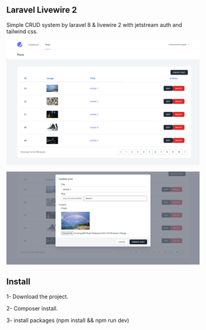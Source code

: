 ## Laravel Livewire 2

Simple CRUD system by laravel 8 & livewire 2 with jetstream auth and tailwind css.

<p align="center"><img src="https://github.com/Mohammed-Mojaly/Laravel_Livewire2_CRUD/blob/master/1.png"></p>
<p align="center"><img src="https://github.com/Mohammed-Mojaly/Laravel_Livewire2_CRUD/blob/master/2.png"></p>

## Install
1- Download the project.

2- Composer install.

3- install packages (npm install && npm run dev)

